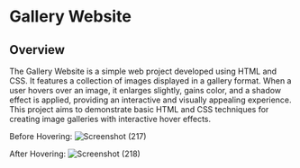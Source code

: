 
# Gallery Website

## Overview

The Gallery Website is a simple web project developed using HTML and CSS. It features a collection of images displayed in a gallery format. When a user hovers over an image, it enlarges slightly, gains color, and a shadow effect is applied, providing an interactive and visually appealing experience. This project aims to demonstrate basic HTML and CSS techniques for creating image galleries with interactive hover effects.

Before Hovering:
![Screenshot (217)](https://github.com/neharikarout/Projects/assets/144371961/39311e6a-bb6c-498d-8c9f-b596d8576086)

After Hovering:
![Screenshot (218)](https://github.com/neharikarout/Projects/assets/144371961/006472ca-8e12-4469-a915-921db6c27ec3)
